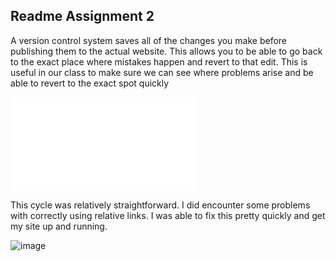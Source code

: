 ## Readme Assignment 2
A version control system saves all of the changes you make before publishing them to the actual website. This allows you to be able to go back to the exact place where mistakes happen and revert to that edit. This is useful in our class to make sure we can see where problems arise and be able to revert to the exact spot quickly

![responses](response.txt)

This cycle was relatively straightforward. I did encounter some problems with correctly using relative links. I was able to fix this pretty quickly and get my site up and running.

![image](progressScreenshot.png)
